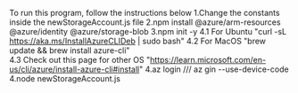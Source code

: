 To run this program, follow the instructions below
1.Change the constants inside the newStorageAccount.js file
2.npm install @azure/arm-resources @azure/identity @azure/storage-blob
3.npm init -y
4.1 For Ubuntu "curl -sL https://aka.ms/InstallAzureCLIDeb | sudo bash" 
4.2 For MacOS "brew update && brew install azure-cli"  
4.3 Check out this page for other OS "https://learn.microsoft.com/en-us/cli/azure/install-azure-cli#install"
4.az login /// az gin --use-device-code
4.node newStorageAccount.js